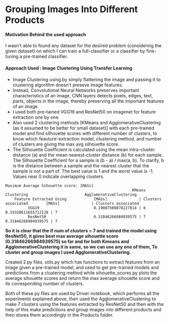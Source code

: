 # Grouping Images Into Different Products
#### Motivation Behind the used approach
I wasn't able to found any dataset for the desired problem (considering the given dataset) on which I can train a full-classifier or a classifier by fine-tuning a pre-trained classifier.
#### Approach Used : Image Clustering Using Transfer Learning
- Image Clustering using by simply flattening the image and passing it to clustering algorithm doesn't preseve image features.
- Instead, Convolutional Neural Networks preserves important characteristics of an image, CNN layers detects pixels, edges, text, parts, objects in the image, thereby preserving all the important features of an image.
- I used both pre-tained VGG19 and ResNet50 on imagenet for feature extraction one by one.
- Also used 2 clustering methods [KMeans and AgglomerativeClustering (as it assumed to be better for small dataset)] with each pre-trained model and find silhouette scores with different number of clusters, to know which feauture-extraction model, clustering method, and number of clusters are giving the max avg silhouette score.
- The Silhouette Coefficient is calculated using the mean intra-cluster distance (a) and the mean nearest-cluster distance (b) for each sample. The Silhouette Coefficient for a sample is (b - a) / max(a, b). To clarify, b is the distance between a sample and the nearest cluster that the sample is not a part of. The best value is 1 and the worst value is -1. Values near 0 indicate overlapping clusters. 

```
Maximum Average Sihouette score: [MASs] 
                                                        KMeans Clustering                         AgglomerativeClustering
    Feature Extracted Using            [MASs]              | Clusters associated        [MASs]              | Clusters associated 
          VGG19                        0.19087500870227814 | 6                          0.19320611655712128 | 7
          ResNet50                     0.31846266984939575 | 7                          0.31846266984939575 | 7

```

**So it is clear that the if num of clusters = 7 and trained the model using ResNet50, it gives best max average sihouette score (0.31846266984939575) so far and for both Kmeans and AgglomerativeClustering it is same, so we can use any one of them, To cluster and group images I used AgglomerativeClustering.**

Created 2 py files, utils.py which has functions to extract features from an image given a pre-trained model, and used to get pre-trained models and predictions from a clustering method while sihouette_scores.py plots the average sihouette scores and return the max average sihouette score and its corresponding number of clusters.

Both of these py files are used by Driver notebook, which performs all the experiments explained above, then used the AgglomerativeClustering to make 7 clusters using the features extracted by ResNet50 and then with the help of this make predictions and group images into different products and then stores them accordingly in the Products folder.



